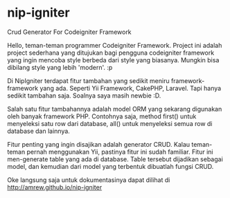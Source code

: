 nip-igniter
===========

Crud Generator For Codeigniter Framework

Hello, teman-teman programmer Codeigniter Framework.
Project ini adalah project sederhana yang ditujukan bagi pengguna codeigniter framework 
yang ingin mencoba style berbeda dari style yang biasanya. Mungkin bisa dibilang style yang lebih 'modern'. :p

Di NipIgniter terdapat fitur tambahan yang sedikit meniru framework-framework yang ada. 
Seperti Yii Framework, CakePHP, Laravel. Tapi hanya sedikit tambahan saja. Soalnya saya masih newbie :D. 

Salah satu fitur tambahannya adalah model ORM yang sekarang digunakan oleh banyak framework PHP. 
Contohnya saja, method first() untuk menyeleksi satu row dari database, all() untuk menyeleksi semua 
row di database dan lainnya.

Fitur penting yang ingin disajikan adalah generator CRUD. Kalau teman-teman pernah menggunakan Yii, 
pastinya fitur ini sudah familiar. Fitur ini men-generate table yang ada di database. 
Table tersebut dijadikan sebagai model, dan kemudian dari model yang terbentuk dibuatlah fungsi CRUD.

Oke langsung saja untuk dokumentasinya dapat dilihat di  http://amrew.github.io/nip-igniter
